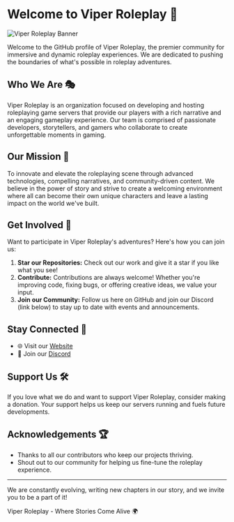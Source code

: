 # Welcome to Viper Roleplay 👋

![Viper Roleplay Banner](https://your-organization-banner-url.com/banner.jpg)

Welcome to the GitHub profile of Viper Roleplay, the premier community for immersive and dynamic roleplay experiences. We are dedicated to pushing the boundaries of what's possible in roleplay adventures.

## Who We Are 🎭

Viper Roleplay is an organization focused on developing and hosting roleplaying game servers that provide our players with a rich narrative and an engaging gameplay experience. Our team is comprised of passionate developers, storytellers, and gamers who collaborate to create unforgettable moments in gaming.

## Our Mission 🌟

To innovate and elevate the roleplaying scene through advanced technologies, compelling narratives, and community-driven content. We believe in the power of story and strive to create a welcoming environment where all can become their own unique characters and leave a lasting impact on the world we've built.

## Get Involved 🤝

Want to participate in Viper Roleplay's adventures? Here's how you can join us:

1. **Star our Repositories:** Check out our work and give it a star if you like what you see!
2. **Contribute:** Contributions are always welcome! Whether you're improving code, fixing bugs, or offering creative ideas, we value your input.
3. **Join our Community:** Follow us here on GitHub and join our Discord (link below) to stay up to date with events and announcements.

## Stay Connected 📡

- 🌐 Visit our [Website]([https://viper-roleplay-website.com](https://viperroleplay.tebex.io))
- 💬 Join our [Discord](https://discord.gg/viperroleplay)

## Support Us 🛠️

If you love what we do and want to support Viper Roleplay, consider making a donation. Your support helps us keep our servers running and fuels future developments.

## Acknowledgements 🏆

- Thanks to all our contributors who keep our projects thriving.
- Shout out to our community for helping us fine-tune the roleplay experience.

---

We are constantly evolving, writing new chapters in our story, and we invite you to be a part of it!

Viper Roleplay - Where Stories Come Alive 🌍
